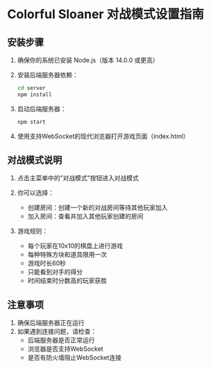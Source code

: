  # Colorful Sloaner 对战模式设置指南

## 安装步骤

1. 确保你的系统已安装 Node.js（版本 14.0.0 或更高）

2. 安装后端服务器依赖：
   ```bash
   cd server
   npm install
   ```

3. 启动后端服务器：
   ```bash
   npm start
   ```

4. 使用支持WebSocket的现代浏览器打开游戏页面（index.html）

## 对战模式说明

1. 点击主菜单中的"对战模式"按钮进入对战模式
2. 你可以选择：
   - 创建房间：创建一个新的对战房间等待其他玩家加入
   - 加入房间：查看并加入其他玩家创建的房间

3. 游戏规则：
   - 每个玩家在10x10的棋盘上进行游戏
   - 每种特殊方块和道具限用一次
   - 游戏时长60秒
   - 只能看到对手的得分
   - 时间结束时分数高的玩家获胜

## 注意事项

1. 确保后端服务器正在运行
2. 如果遇到连接问题，请检查：
   - 后端服务器是否正常运行
   - 浏览器是否支持WebSocket
   - 是否有防火墙阻止WebSocket连接
